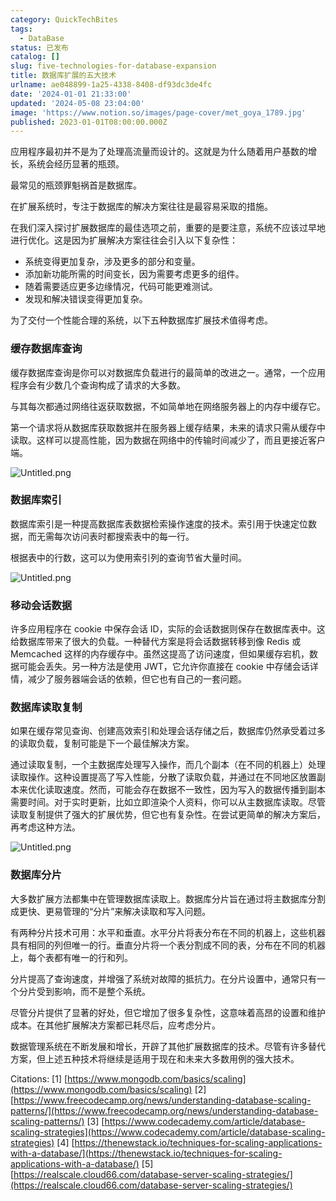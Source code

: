 ```yaml
---
category: QuickTechBites
tags:
  - DataBase
status: 已发布
catalog: []
slug: five-technologies-for-database-expansion
title: 数据库扩展的五大技术
urlname: ae048899-1a25-4338-8408-df93dc3de4fc
date: '2024-01-01 21:33:00'
updated: '2024-05-08 23:04:00'
image: 'https://www.notion.so/images/page-cover/met_goya_1789.jpg'
published: 2023-01-01T08:00:00.000Z
---
```


应用程序最初并不是为了处理高流量而设计的。这就是为什么随着用户基数的增长，系统会经历显著的瓶颈。


最常见的瓶颈罪魁祸首是数据库。


在扩展系统时，专注于数据库的解决方案往往是最容易采取的措施。


在我们深入探讨扩展数据库的最佳选项之前，重要的是要注意，系统不应该过早地进行优化。这是因为扩展解决方案往往会引入以下复杂性：

- 系统变得更加复杂，涉及更多的部分和变量。
- 添加新功能所需的时间变长，因为需要考虑更多的组件。
- 随着需要适应更多边缘情况，代码可能更难测试。
- 发现和解决错误变得更加复杂。

为了交付一个性能合理的系统，以下五种数据库扩展技术值得考虑。


### **缓存数据库查询**


缓存数据库查询是你可以对数据库负载进行的最简单的改进之一。通常，一个应用程序会有少数几个查询构成了请求的大多数。


与其每次都通过网络往返获取数据，不如简单地在网络服务器上的内存中缓存它。


第一个请求将从数据库获取数据并在服务器上缓存结果，未来的请求只需从缓存中读取。这样可以提高性能，因为数据在网络中的传输时间减少了，而且更接近客户端。


![Untitled.png](https://prod-files-secure.s3.us-west-2.amazonaws.com/5d24fe63-e567-4804-86f9-9fdc62e13082/90ccd300-8cb4-4392-a93f-76f7d0b7f352/Untitled.png?X-Amz-Algorithm=AWS4-HMAC-SHA256&X-Amz-Content-Sha256=UNSIGNED-PAYLOAD&X-Amz-Credential=ASIAZI2LB466374ZAD6Q%2F20250131%2Fus-west-2%2Fs3%2Faws4_request&X-Amz-Date=20250131T213254Z&X-Amz-Expires=3600&X-Amz-Security-Token=IQoJb3JpZ2luX2VjEL3%2F%2F%2F%2F%2F%2F%2F%2F%2F%2FwEaCXVzLXdlc3QtMiJIMEYCIQCxBjb3OUCr4lfB1HK2yER%2F15R%2BljYLcochbHzfcQx8bwIhAO6zdSyr%2FA%2F5vQ6pAcm5R4Js9vmLqBVfeXK6lxpefS8%2FKogECMb%2F%2F%2F%2F%2F%2F%2F%2F%2F%2FwEQABoMNjM3NDIzMTgzODA1IgxJLMQc%2F19lyFHC3Hoq3AOHeHbVxbrwoHZLTK0PHiICuwWSIr78UMrPQBXSgbmY%2BQjhnElI4WyJLG08xUIW6U5w%2BqrzB6%2FcZiGV1X%2Fta5MLS9%2F%2BO6a3XzCyIx3LewjBM1GjTD27AZeC1OJB3DUgLT%2FK9F1j6r8p%2BfV8UWOSZCsN853zrq3BPybfRHJDMZNtvRQmvGbf8AYc2CcAd1y9981XaqLDh9fmN1opxn5ckyhvZTS6%2BJSG7lCUvRA7l5gtGububp%2FSwdQXfme3jA9zAFCxp%2BUqiTz1RNW%2FVdcD%2FoGA1KY1zO3LlQAQxs7GAiALwq5dOP8bnSU5tnKeE7DgjAc9VM8vEilDGiRTnZHljpwpK3FvWg%2F%2B0i60nRAxpplUQOMEnEzWYIMaKVqEKt5EqQSudEzw3geEK%2FImIvFRG1pn%2B22wV7JQqz9pEZtJQI%2BuSZhzeybOD%2B61SIGbUktZXzxIceFqW84pwsXDDONPOS0HwlOaL9i7RjsER7%2FnEbSh%2F%2BOBpkKXXR5zDeL3FKYu1stOM9zXYaJGHwOXwoL65Cj14DdSR5A%2BOpM3GR5DWF30kWRHLG22c4HI7AL5VKT1t0xmTHN%2FvC3EUa7N3v9kOUpvjUtyKrNAPrIrjaMrdFZTfwHx4BDRC%2FeRIUG82TCP%2BPS8BjqkAVphwHPlW0cvtYxwyastxkOHhC5rxjdbK9h4DOUZ9wT%2FW6vnBEuL67dES9LlNihBcX2Hz405kxcETPkZuS9cIy6FY3yYlqcRG84jIykEz8La7eyKUXcKUzdV2Gz314rCr6Ec2mqJmZxq%2FOzheGiKcw3%2F%2BkleLpr8oziDH6ENyLux3Y24391D6JD1NTqiMrI0vLfScucx%2FvpVKTUu7gIetUrI86KH&X-Amz-Signature=a6f95fa6bbc81c5fbffdf27fd99a75e4085afc35996b165e268ec56ee21bdcc9&X-Amz-SignedHeaders=host&x-id=GetObject)


### **数据库索引**


数据库索引是一种提高数据库表数据检索操作速度的技术。索引用于快速定位数据，而无需每次访问表时都搜索表中的每一行。


根据表中的行数，这可以为使用索引列的查询节省大量时间。


![Untitled.png](https://prod-files-secure.s3.us-west-2.amazonaws.com/5d24fe63-e567-4804-86f9-9fdc62e13082/d4109739-24f9-4adf-abd6-8eec0d12f3c8/Untitled.png?X-Amz-Algorithm=AWS4-HMAC-SHA256&X-Amz-Content-Sha256=UNSIGNED-PAYLOAD&X-Amz-Credential=ASIAZI2LB466374ZAD6Q%2F20250131%2Fus-west-2%2Fs3%2Faws4_request&X-Amz-Date=20250131T213254Z&X-Amz-Expires=3600&X-Amz-Security-Token=IQoJb3JpZ2luX2VjEL3%2F%2F%2F%2F%2F%2F%2F%2F%2F%2FwEaCXVzLXdlc3QtMiJIMEYCIQCxBjb3OUCr4lfB1HK2yER%2F15R%2BljYLcochbHzfcQx8bwIhAO6zdSyr%2FA%2F5vQ6pAcm5R4Js9vmLqBVfeXK6lxpefS8%2FKogECMb%2F%2F%2F%2F%2F%2F%2F%2F%2F%2FwEQABoMNjM3NDIzMTgzODA1IgxJLMQc%2F19lyFHC3Hoq3AOHeHbVxbrwoHZLTK0PHiICuwWSIr78UMrPQBXSgbmY%2BQjhnElI4WyJLG08xUIW6U5w%2BqrzB6%2FcZiGV1X%2Fta5MLS9%2F%2BO6a3XzCyIx3LewjBM1GjTD27AZeC1OJB3DUgLT%2FK9F1j6r8p%2BfV8UWOSZCsN853zrq3BPybfRHJDMZNtvRQmvGbf8AYc2CcAd1y9981XaqLDh9fmN1opxn5ckyhvZTS6%2BJSG7lCUvRA7l5gtGububp%2FSwdQXfme3jA9zAFCxp%2BUqiTz1RNW%2FVdcD%2FoGA1KY1zO3LlQAQxs7GAiALwq5dOP8bnSU5tnKeE7DgjAc9VM8vEilDGiRTnZHljpwpK3FvWg%2F%2B0i60nRAxpplUQOMEnEzWYIMaKVqEKt5EqQSudEzw3geEK%2FImIvFRG1pn%2B22wV7JQqz9pEZtJQI%2BuSZhzeybOD%2B61SIGbUktZXzxIceFqW84pwsXDDONPOS0HwlOaL9i7RjsER7%2FnEbSh%2F%2BOBpkKXXR5zDeL3FKYu1stOM9zXYaJGHwOXwoL65Cj14DdSR5A%2BOpM3GR5DWF30kWRHLG22c4HI7AL5VKT1t0xmTHN%2FvC3EUa7N3v9kOUpvjUtyKrNAPrIrjaMrdFZTfwHx4BDRC%2FeRIUG82TCP%2BPS8BjqkAVphwHPlW0cvtYxwyastxkOHhC5rxjdbK9h4DOUZ9wT%2FW6vnBEuL67dES9LlNihBcX2Hz405kxcETPkZuS9cIy6FY3yYlqcRG84jIykEz8La7eyKUXcKUzdV2Gz314rCr6Ec2mqJmZxq%2FOzheGiKcw3%2F%2BkleLpr8oziDH6ENyLux3Y24391D6JD1NTqiMrI0vLfScucx%2FvpVKTUu7gIetUrI86KH&X-Amz-Signature=5c628899e3cf7588d669e1c0df00a18fa016accfcafc940cbf8758085210539a&X-Amz-SignedHeaders=host&x-id=GetObject)


### **移动会话数据**


许多应用程序在 cookie 中保存会话 ID，实际的会话数据则保存在数据库表中。这给数据库带来了很大的负载。一种替代方案是将会话数据转移到像 Redis 或 Memcached 这样的内存缓存中。虽然这提高了访问速度，但如果缓存宕机，数据可能会丢失。另一种方法是使用 JWT，它允许你直接在 cookie 中存储会话详情，减少了服务器端会话的依赖，但它也有自己的一套问题。


### **数据库读取复制**


如果在缓存常见查询、创建高效索引和处理会话存储之后，数据库仍然承受着过多的读取负载，复制可能是下一个最佳解决方案。


通过读取复制，一个主数据库处理写入操作，而几个副本（在不同的机器上）处理读取操作。这种设置提高了写入性能，分散了读取负载，并通过在不同地区放置副本来优化读取速度。然而，可能会存在数据不一致性，因为写入的数据传播到副本需要时间。对于实时更新，比如立即渲染个人资料，你可以从主数据库读取。尽管读取复制提供了强大的扩展优势，但它也有复杂性。在尝试更简单的解决方案后，再考虑这种方法。


![Untitled.png](https://prod-files-secure.s3.us-west-2.amazonaws.com/5d24fe63-e567-4804-86f9-9fdc62e13082/24928cbe-8502-42c3-8c51-57b72171cc67/Untitled.png?X-Amz-Algorithm=AWS4-HMAC-SHA256&X-Amz-Content-Sha256=UNSIGNED-PAYLOAD&X-Amz-Credential=ASIAZI2LB466374ZAD6Q%2F20250131%2Fus-west-2%2Fs3%2Faws4_request&X-Amz-Date=20250131T213254Z&X-Amz-Expires=3600&X-Amz-Security-Token=IQoJb3JpZ2luX2VjEL3%2F%2F%2F%2F%2F%2F%2F%2F%2F%2FwEaCXVzLXdlc3QtMiJIMEYCIQCxBjb3OUCr4lfB1HK2yER%2F15R%2BljYLcochbHzfcQx8bwIhAO6zdSyr%2FA%2F5vQ6pAcm5R4Js9vmLqBVfeXK6lxpefS8%2FKogECMb%2F%2F%2F%2F%2F%2F%2F%2F%2F%2FwEQABoMNjM3NDIzMTgzODA1IgxJLMQc%2F19lyFHC3Hoq3AOHeHbVxbrwoHZLTK0PHiICuwWSIr78UMrPQBXSgbmY%2BQjhnElI4WyJLG08xUIW6U5w%2BqrzB6%2FcZiGV1X%2Fta5MLS9%2F%2BO6a3XzCyIx3LewjBM1GjTD27AZeC1OJB3DUgLT%2FK9F1j6r8p%2BfV8UWOSZCsN853zrq3BPybfRHJDMZNtvRQmvGbf8AYc2CcAd1y9981XaqLDh9fmN1opxn5ckyhvZTS6%2BJSG7lCUvRA7l5gtGububp%2FSwdQXfme3jA9zAFCxp%2BUqiTz1RNW%2FVdcD%2FoGA1KY1zO3LlQAQxs7GAiALwq5dOP8bnSU5tnKeE7DgjAc9VM8vEilDGiRTnZHljpwpK3FvWg%2F%2B0i60nRAxpplUQOMEnEzWYIMaKVqEKt5EqQSudEzw3geEK%2FImIvFRG1pn%2B22wV7JQqz9pEZtJQI%2BuSZhzeybOD%2B61SIGbUktZXzxIceFqW84pwsXDDONPOS0HwlOaL9i7RjsER7%2FnEbSh%2F%2BOBpkKXXR5zDeL3FKYu1stOM9zXYaJGHwOXwoL65Cj14DdSR5A%2BOpM3GR5DWF30kWRHLG22c4HI7AL5VKT1t0xmTHN%2FvC3EUa7N3v9kOUpvjUtyKrNAPrIrjaMrdFZTfwHx4BDRC%2FeRIUG82TCP%2BPS8BjqkAVphwHPlW0cvtYxwyastxkOHhC5rxjdbK9h4DOUZ9wT%2FW6vnBEuL67dES9LlNihBcX2Hz405kxcETPkZuS9cIy6FY3yYlqcRG84jIykEz8La7eyKUXcKUzdV2Gz314rCr6Ec2mqJmZxq%2FOzheGiKcw3%2F%2BkleLpr8oziDH6ENyLux3Y24391D6JD1NTqiMrI0vLfScucx%2FvpVKTUu7gIetUrI86KH&X-Amz-Signature=03b7b3f58b8da9a8c2c03b304407acb08e58505571c0b3a86509da6f6929bb2b&X-Amz-SignedHeaders=host&x-id=GetObject)


### **数据库分片**


大多数扩展方法都集中在管理数据库读取上。数据库分片旨在通过将主数据库分割成更快、更易管理的“分片”来解决读取和写入问题。


有两种分片技术可用：水平和垂直。水平分片将表分布在不同的机器上，这些机器具有相同的列但唯一的行。垂直分片将一个表分割成不同的表，分布在不同的机器上，每个表都有唯一的行和列。


分片提高了查询速度，并增强了系统对故障的抵抗力。在分片设置中，通常只有一个分片受到影响，而不是整个系统。


尽管分片提供了显著的好处，但它增加了很多复杂性，这意味着高昂的设置和维护成本。在其他扩展解决方案都已耗尽后，应考虑分片。


数据管理系统在不断发展和增长，开辟了其他扩展数据库的技术。尽管有许多替代方案，但上述五种技术将继续是适用于现在和未来大多数用例的强大技术。


Citations:
[1] [https://www.mongodb.com/basics/scaling](https://www.mongodb.com/basics/scaling)
[2] [https://www.freecodecamp.org/news/understanding-database-scaling-patterns/](https://www.freecodecamp.org/news/understanding-database-scaling-patterns/)
[3] [https://www.codecademy.com/article/database-scaling-strategies](https://www.codecademy.com/article/database-scaling-strategies)
[4] [https://thenewstack.io/techniques-for-scaling-applications-with-a-database/](https://thenewstack.io/techniques-for-scaling-applications-with-a-database/)
[5] [https://realscale.cloud66.com/database-server-scaling-strategies/](https://realscale.cloud66.com/database-server-scaling-strategies/)

